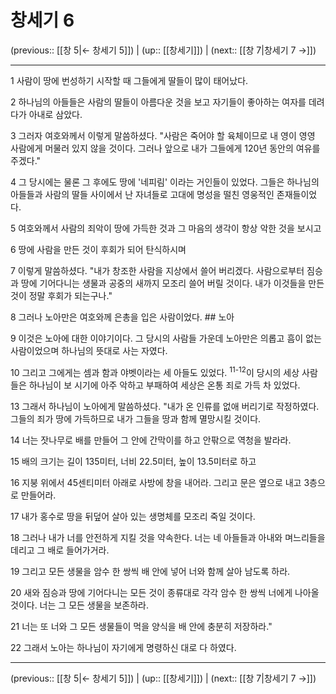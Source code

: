 # 창세기 6

(previous:: [[창 5|← 창세기 5]]) | (up:: [[창세기]]) | (next:: [[창 7|창세기 7 →]])

***




1 
사람이 땅에 번성하기 시작할 때 그들에게 딸들이 많이 태어났다. 



2 
하나님의 아들들은 사람의 딸들이 아름다운 것을 보고 자기들이 좋아하는 여자를 데려다가 아내로 삼았다. 



3 
그러자 여호와께서 이렇게 말씀하셨다. "사람은 죽어야 할 육체이므로 내 영이 영영 사람에게 머물러 있지 않을 것이다. 그러나 앞으로 내가 그들에게 120년 동안의 여유를 주겠다." 



4 
그 당시에는 물론 그 후에도 땅에 '네피림' 이라는 거인들이 있었다. 그들은 하나님의 아들들과 사람의 딸들 사이에서 난 자녀들로 고대에 명성을 떨친 영웅적인 존재들이었다. 



5 
여호와께서 사람의 죄악이 땅에 가득한 것과 그 마음의 생각이 항상 악한 것을 보시고 



6 
땅에 사람을 만든 것이 후회가 되어 탄식하시며 



7 
이렇게 말씀하셨다. "내가 창조한 사람을 지상에서 쓸어 버리겠다. 사람으로부터 짐승과 땅에 기어다니는 생물과 공중의 새까지 모조리 쓸어 버릴 것이다. 내가 이것들을 만든 것이 정말 후회가 되는구나." 



8 
그러나 노아만은 여호와께 은총을 입은 사람이었다. ## 노아 



9 
이것은 노아에 대한 이야기이다. 그 당시의 사람들 가운데 노아만은 의롭고 흠이 없는 사람이었으며 하나님의 뜻대로 사는 자였다. 



10 
그리고 그에게는 셈과 함과 야벳이라는 세 아들도 있었다. <sup class="versenum">11-12</sup>이 당시의 세상 사람들은 하나님이 보 시기에 아주 악하고 부패하여 세상은 온통 죄로 가득 차 있었다. 



13 
그래서 하나님이 노아에게 말씀하셨다. "내가 온 인류를 없애 버리기로 작정하였다. 그들의 죄가 땅에 가득하므로 내가 그들을 땅과 함께 멸망시킬 것이다. 



14 
너는 잣나무로 배를 만들어 그 안에 간막이를 하고 안팎으로 역청을 발라라. 



15 
배의 크기는 길이 135미터, 너비 22.5미터, 높이 13.5미터로 하고 



16 
지붕 위에서 45센티미터 아래로 사방에 창을 내어라. 그리고 문은 옆으로 내고 3층으로 만들어라. 



17 
내가 홍수로 땅을 뒤덮어 살아 있는 생명체를 모조리 죽일 것이다. 



18 
그러나 내가 너를 안전하게 지킬 것을 약속한다. 너는 네 아들들과 아내와 며느리들을 데리고 그 배로 들어가거라. 



19 
그리고 모든 생물을 암수 한 쌍씩 배 안에 넣어 너와 함께 살아 남도록 하라. 



20 
새와 짐승과 땅에 기어다니는 모든 것이 종류대로 각각 암수 한 쌍씩 너에게 나아올 것이다. 너는 그 모든 생물을 보존하라. 



21 
너는 또 너와 그 모든 생물들이 먹을 양식을 배 안에 충분히 저장하라." 



22 
그래서 노아는 하나님이 자기에게 명령하신 대로 다 하였다.

***

(previous:: [[창 5|← 창세기 5]]) | (up:: [[창세기]]) | (next:: [[창 7|창세기 7 →]])

